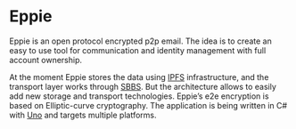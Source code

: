 # Eppie

Eppie is an open protocol encrypted p2p email. The idea is to create an easy to use tool for communication and identity management with full account ownership.

At the moment Eppie stores the data using [IPFS](https://github.com/ipfs/ipfs) infrastructure, and the transport layer works through [SBBS](https://github.com/BeamMW/beam/wiki/Secure-bulletin-board-system-(SBBS)). But the architecture allows to easily add new storage and transport technologies. Eppie’s e2e encryption is based on Elliptic-curve cryptography. The application is being written in C# with [Uno](https://github.com/unoplatform/uno) and targets multiple platforms.
